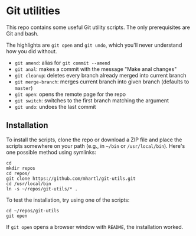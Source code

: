 # Git utilities

This repo contains some useful Git utility scripts. The only prerequisites are Git and bash.

The highlights are `git open` and `git undo`, which you'll never understand how you did without.

* `git amend`: alias for `git commit --amend`
* `git anal`: makes a commit with the message "Make anal changes"
* `git cleanup`: deletes every branch already merged into current branch
* `git merge-branch`: merges current branch into given branch (defaults to `master`)
* `git open`: opens the remote page for the repo
* `git switch`: switches to the first branch matching the argument
* `git undo`: undoes the last commit

## Installation

To install the scripts, clone the repo or download a ZIP file and place the scripts somewhere on your path (e.g., in `~/bin` or `/usr/local/bin`). Here's one possible method using symlinks:
    
    cd
    mkdir repos
    cd repos/
    git clone https://github.com/mhartl/git-utils.git
    cd /usr/local/bin
    ln -s ~/repos/git-utils/* .
 
To test the installation, try using one of the scripts:

    cd ~/repos/git-utils
    git open

If `git open` opens a browser window with `README`, the installation worked.